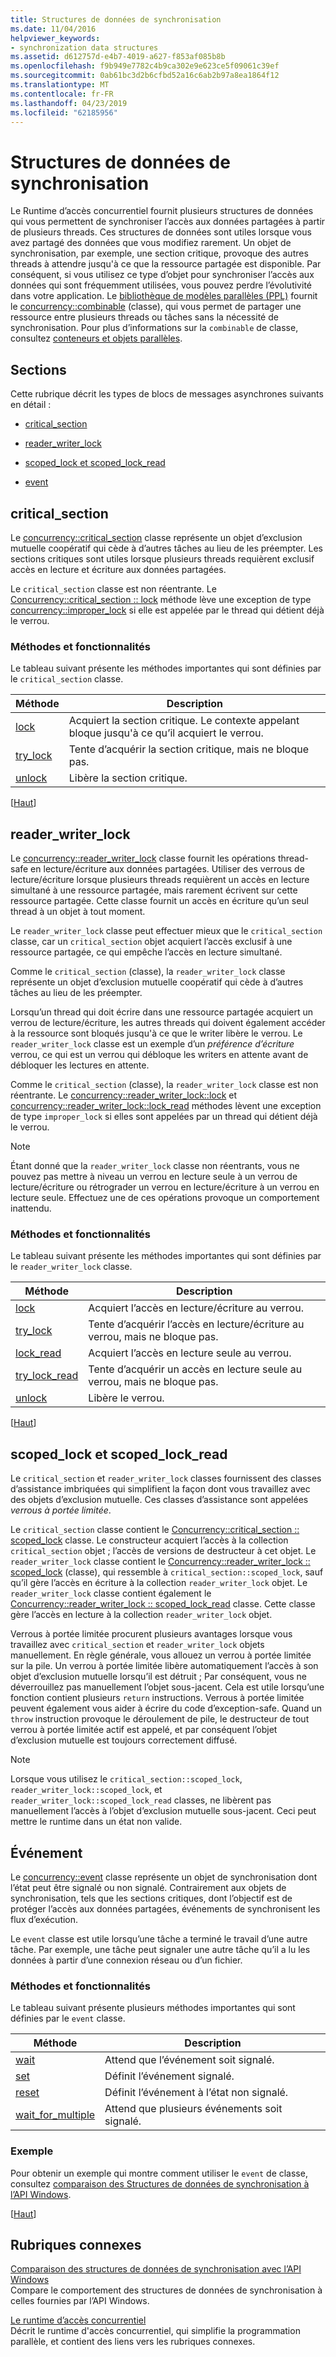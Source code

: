 ```yaml
---
title: Structures de données de synchronisation
ms.date: 11/04/2016
helpviewer_keywords:
- synchronization data structures
ms.assetid: d612757d-e4b7-4019-a627-f853af085b8b
ms.openlocfilehash: f9b949e7782c4b9ca302e9e623ce5f09061c39ef
ms.sourcegitcommit: 0ab61bc3d2b6cfbd52a16c6ab2b97a8ea1864f12
ms.translationtype: MT
ms.contentlocale: fr-FR
ms.lasthandoff: 04/23/2019
ms.locfileid: "62185956"
---
```

# <a name="synchronization-data-structures"></a>Structures de données de synchronisation

Le Runtime d’accès concurrentiel fournit plusieurs structures de données qui vous permettent de synchroniser l’accès aux données partagées à partir de plusieurs threads. Ces structures de données sont utiles lorsque vous avez partagé des données que vous modifiez rarement. Un objet de synchronisation, par exemple, une section critique, provoque des autres threads à attendre jusqu'à ce que la ressource partagée est disponible. Par conséquent, si vous utilisez ce type d’objet pour synchroniser l’accès aux données qui sont fréquemment utilisées, vous pouvez perdre l’évolutivité dans votre application. Le [bibliothèque de modèles parallèles (PPL)](../../parallel/concrt/parallel-patterns-library-ppl.md) fournit le [concurrency::combinable](../../parallel/concrt/reference/combinable-class.md) (classe), qui vous permet de partager une ressource entre plusieurs threads ou tâches sans la nécessité de synchronisation. Pour plus d’informations sur la `combinable` de classe, consultez [conteneurs et objets parallèles](../../parallel/concrt/parallel-containers-and-objects.md).

##  <a name="top"></a> Sections

Cette rubrique décrit les types de blocs de messages asynchrones suivants en détail :

- [critical_section](#critical_section)

- [reader_writer_lock](#reader_writer_lock)

- [scoped_lock et scoped_lock_read](#scoped_lock)

- [event](#event)

##  <a name="critical_section"></a> critical_section

Le [concurrency::critical_section](../../parallel/concrt/reference/critical-section-class.md) classe représente un objet d’exclusion mutuelle coopératif qui cède à d’autres tâches au lieu de les préempter. Les sections critiques sont utiles lorsque plusieurs threads requièrent exclusif accès en lecture et écriture aux données partagées.

Le `critical_section` classe est non réentrante. Le [Concurrency::critical_section :: lock](reference/critical-section-class.md#lock) méthode lève une exception de type [concurrency::improper_lock](../../parallel/concrt/reference/improper-lock-class.md) si elle est appelée par le thread qui détient déjà le verrou.

### <a name="methods-and-features"></a>Méthodes et fonctionnalités

Le tableau suivant présente les méthodes importantes qui sont définies par le `critical_section` classe.

|Méthode|Description|
|------------|-----------------|
|[lock](reference/critical-section-class.md#lock)|Acquiert la section critique. Le contexte appelant bloque jusqu'à ce qu’il acquiert le verrou.|
|[try_lock](reference/critical-section-class.md#try_lock)|Tente d’acquérir la section critique, mais ne bloque pas.|
|[unlock](reference/critical-section-class.md#unlock)|Libère la section critique.|

[[Haut](#top)]

##  <a name="reader_writer_lock"></a> reader_writer_lock

Le [concurrency::reader_writer_lock](../../parallel/concrt/reference/reader-writer-lock-class.md) classe fournit les opérations thread-safe en lecture/écriture aux données partagées. Utiliser des verrous de lecture/écriture lorsque plusieurs threads requièrent un accès en lecture simultané à une ressource partagée, mais rarement écrivent sur cette ressource partagée. Cette classe fournit un accès en écriture qu’un seul thread à un objet à tout moment.

Le `reader_writer_lock` classe peut effectuer mieux que le `critical_section` classe, car un `critical_section` objet acquiert l’accès exclusif à une ressource partagée, ce qui empêche l’accès en lecture simultané.

Comme le `critical_section` (classe), la `reader_writer_lock` classe représente un objet d’exclusion mutuelle coopératif qui cède à d’autres tâches au lieu de les préempter.

Lorsqu’un thread qui doit écrire dans une ressource partagée acquiert un verrou de lecture/écriture, les autres threads qui doivent également accéder à la ressource sont bloqués jusqu'à ce que le writer libère le verrou. Le `reader_writer_lock` classe est un exemple d’un *préférence d’écriture* verrou, ce qui est un verrou qui débloque les writers en attente avant de débloquer les lectures en attente.

Comme le `critical_section` (classe), la `reader_writer_lock` classe est non réentrante. Le [concurrency::reader_writer_lock::lock](reference/reader-writer-lock-class.md#lock) et [concurrency::reader_writer_lock::lock_read](reference/reader-writer-lock-class.md#lock_read) méthodes lèvent une exception de type `improper_lock` si elles sont appelées par un thread qui détient déjà le verrou.

> [!NOTE]
>  Étant donné que la `reader_writer_lock` classe non réentrants, vous ne pouvez pas mettre à niveau un verrou en lecture seule à un verrou de lecture/écriture ou rétrograder un verrou en lecture/écriture à un verrou en lecture seule. Effectuez une de ces opérations provoque un comportement inattendu.

### <a name="methods-and-features"></a>Méthodes et fonctionnalités

Le tableau suivant présente les méthodes importantes qui sont définies par le `reader_writer_lock` classe.

|Méthode|Description|
|------------|-----------------|
|[lock](reference/reader-writer-lock-class.md#lock)|Acquiert l’accès en lecture/écriture au verrou.|
|[try_lock](reference/reader-writer-lock-class.md#try_lock)|Tente d’acquérir l’accès en lecture/écriture au verrou, mais ne bloque pas.|
|[lock_read](reference/reader-writer-lock-class.md#lock_read)|Acquiert l’accès en lecture seule au verrou.|
|[try_lock_read](reference/reader-writer-lock-class.md#try_lock_read)|Tente d’acquérir un accès en lecture seule au verrou, mais ne bloque pas.|
|[unlock](reference/reader-writer-lock-class.md#unlock)|Libère le verrou.|

[[Haut](#top)]

##  <a name="scoped_lock"></a> scoped_lock et scoped_lock_read

Le `critical_section` et `reader_writer_lock` classes fournissent des classes d’assistance imbriquées qui simplifient la façon dont vous travaillez avec des objets d’exclusion mutuelle. Ces classes d’assistance sont appelées *verrous à portée limitée*.

Le `critical_section` classe contient le [Concurrency::critical_section :: scoped_lock](reference/critical-section-class.md#critical_section__scoped_lock_class) classe. Le constructeur acquiert l’accès à la collection `critical_section` objet ; l’accès de versions de destructeur à cet objet. Le `reader_writer_lock` classe contient le [Concurrency::reader_writer_lock :: scoped_lock](reference/reader-writer-lock-class.md#scoped_lock_class) (classe), qui ressemble à `critical_section::scoped_lock`, sauf qu’il gère l’accès en écriture à la collection `reader_writer_lock` objet. Le `reader_writer_lock` classe contient également le [Concurrency::reader_writer_lock :: scoped_lock_read](reference/reader-writer-lock-class.md#scoped_lock_read_class) classe. Cette classe gère l’accès en lecture à la collection `reader_writer_lock` objet.

Verrous à portée limitée procurent plusieurs avantages lorsque vous travaillez avec `critical_section` et `reader_writer_lock` objets manuellement. En règle générale, vous allouez un verrou à portée limitée sur la pile. Un verrou à portée limitée libère automatiquement l’accès à son objet d’exclusion mutuelle lorsqu’il est détruit ; Par conséquent, vous ne déverrouillez pas manuellement l’objet sous-jacent. Cela est utile lorsqu’une fonction contient plusieurs `return` instructions. Verrous à portée limitée peuvent également vous aider à écrire du code d’exception-safe. Quand un `throw` instruction provoque le déroulement de pile, le destructeur de tout verrou à portée limitée actif est appelé, et par conséquent l’objet d’exclusion mutuelle est toujours correctement diffusé.

> [!NOTE]
>  Lorsque vous utilisez le `critical_section::scoped_lock`, `reader_writer_lock::scoped_lock`, et `reader_writer_lock::scoped_lock_read` classes, ne libèrent pas manuellement l’accès à l’objet d’exclusion mutuelle sous-jacent. Ceci peut mettre le runtime dans un état non valide.

##  <a name="event"></a> Événement

Le [concurrency::event](../../parallel/concrt/reference/event-class.md) classe représente un objet de synchronisation dont l’état peut être signalé ou non signalé. Contrairement aux objets de synchronisation, tels que les sections critiques, dont l’objectif est de protéger l’accès aux données partagées, événements de synchronisent les flux d’exécution.

Le `event` classe est utile lorsqu’une tâche a terminé le travail d’une autre tâche. Par exemple, une tâche peut signaler une autre tâche qu’il a lu les données à partir d’une connexion réseau ou d’un fichier.

### <a name="methods-and-features"></a>Méthodes et fonctionnalités

Le tableau suivant présente plusieurs méthodes importantes qui sont définies par le `event` classe.

|Méthode|Description|
|------------|-----------------|
|[wait](reference/event-class.md#wait)|Attend que l’événement soit signalé.|
|[set](reference/event-class.md#set)|Définit l’événement signalé.|
|[reset](reference/event-class.md#reset)|Définit l’événement à l’état non signalé.|
|[wait_for_multiple](reference/event-class.md#wait_for_multiple)|Attend que plusieurs événements soit signalé.|

### <a name="example"></a>Exemple

Pour obtenir un exemple qui montre comment utiliser le `event` de classe, consultez [comparaison des Structures de données de synchronisation à l’API Windows](../../parallel/concrt/comparing-synchronization-data-structures-to-the-windows-api.md).

[[Haut](#top)]

## <a name="related-sections"></a>Rubriques connexes

[Comparaison des structures de données de synchronisation avec l’API Windows](../../parallel/concrt/comparing-synchronization-data-structures-to-the-windows-api.md)<br/>
Compare le comportement des structures de données de synchronisation à celles fournies par l’API Windows.

[Le runtime d’accès concurrentiel](../../parallel/concrt/concurrency-runtime.md)<br/>
Décrit le runtime d'accès concurrentiel, qui simplifie la programmation parallèle, et contient des liens vers les rubriques connexes.
